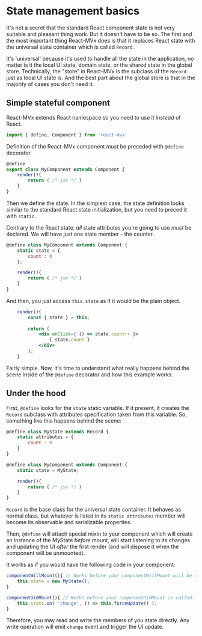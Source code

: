 # State management basics

It's not a secret that the standard React component state is not very suitable and pleasant
thing work. But it doesn't have to be so. The first and the most important thing React-MVx does
 is that it replaces React state with the universal state container which is called `Record`.

It's 'universal' because it's used to handle all the state in the application, no matter is it
the local UI state, domain state, or the shared state in the global store. Technically, the "store"
in React-MVx is the subclass of the `Record` just as local UI state is.
And the best part about the global store is that in the majority of cases you don't need it.

## Simple stateful component

React-MVx extends React namespace so you need to use it _instead_ of React.

```jsx
import { define, Component } from 'react-mvx'
```

Definition of the React-MVx component *must* be preceded with `@define` decorator.

```jsx
@define
export class MyComponent extends Component {
    render(){
        return ( /* jsx */ )
    }
}
```

Then we define the state. In the simplest case, the state definition looks similar
to the standard React state initialization, but you need to preced it with `static`.

Contrary to the React state, *all* state attributes you're going to use *must* be declared.
We will have just one state member - the counter.

```jsx
@define class MyComponent extends Component {
	static state = {
		count : 0
	};

    render(){
        return ( /* jsx */ )
    }
}
```

And then, you just access `this.state` as if it would be the plain object.
 
```jsx
	render(){
	    const { state } = this;
		
		return (
			<div onClick={ () => state.count++ }>
				{ state.count }
			</div>
		);
	}
```

Fairly simple. Now, it's time to understand what really happens behind the scene
inside of the `@define` decorator and how this example works.

## Under the hood

First, `@define` looks for the `state` static variable. If it present,
it creates the `Record` subclass with attributes specification taken from this variable. So,
 something like this happens behind the scene:

```jsx
@define class MyState extends Record {
    static attributes = {
        count : 0    
    }
}

@define class MyComponent extends Component {
	static state = MyState;

    render(){
        return ( /* jsx */ )
    }
}
```

`Record` is the base class for the universal state container. It behaves as normal class,
but whatever is listed in its `static attributes` member will become its observable and serializable properties.

Then, `@define` will attach special mixin to your component which will create
an instance of the MyState _before_ mount, will start listening to its changes
and updating the UI _after_ the first render (and will dispose it when the component will be unmounted).

It works as if you would have the following code in your component:

```jsx
componentWillMount(){ // Works before your componentWillMount will be called.
    this.state = new MyState();
}

componentDidMount(){ // Works before your componentDidMount is called.
    this.state.on( 'change', () => this.forceUpdate() );
}
```

Therefore, you may read and write the members of you state directly. 
Any write operation will emit `change` event and trigger the UI update.

